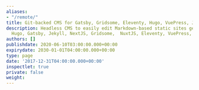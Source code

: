 ```yaml
---
aliases:
- "/remote/"
title: Git-backed CMS for Gatsby, Gridsome, Eleventy, Hugo, VuePress, Jekyll, etc.
description: Headless CMS to easily edit Markdown-based static sites generated with
  Hugo, Gatsby, Jekyll, NextJS, Gridsome,  NuxtJS, Eleventy, VuePress, Hexo, etc.
authors: []
publishdate: 2020-06-10T03:00:00.000+00:00
expirydate: 2030-01-01T04:00:00.000+00:00
type: page
date: '2017-12-31T04:00:00.000+00:00'
inspectlet: true
private: false
weight:
---
```

